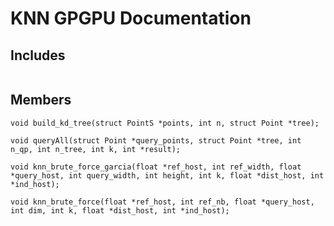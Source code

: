 KNN GPGPU Documentation
=======================

Includes
--------

```point.h
```


Members
-------


```
void build_kd_tree(struct PointS *points, int n, struct Point *tree);
```
```
void queryAll(struct Point *query_points, struct Point *tree, int n_qp, int n_tree, int k, int *result);
```

```
void knn_brute_force_garcia(float *ref_host, int ref_width, float *query_host, int query_width, int height, int k, float *dist_host, int *ind_host);
```

```
void knn_brute_force(float *ref_host, int ref_nb, float *query_host, int dim, int k, float *dist_host, int *ind_host);
```
